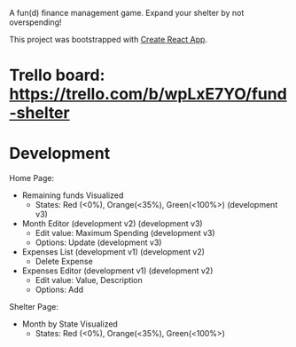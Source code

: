 A fun(d) finance management game. Expand your shelter by not overspending! 

This project was bootstrapped with [Create React App](https://github.com/facebook/create-react-app).

# Trello board: https://trello.com/b/wpLxE7YO/fund-shelter 

# Development
Home Page:
- Remaining funds Visualized
    - States: Red (<0%), Orange(<35%), Green(<100%>) (development v3)
- Month Editor (development v2) (development v3)
    - Edit value: Maximum Spending (development v3)
    - Options: Update (development v3)
- Expenses List (development v1) (development v2)
    - Delete Expense
- Expenses Editor (development v1) (development v2)
    - Edit value: Value, Description
    - Options: Add 

Shelter Page:
- Month by State Visualized
    - States: Red (<0%), Orange(<35%), Green(<100%>)

